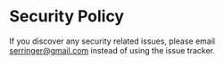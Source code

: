 # Security Policy

If you discover any security related issues, please email serringer@gmail.com instead of using the issue tracker.
